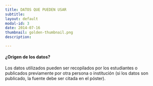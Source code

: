 ```yaml
---
title: DATOS QUE PUEDEN USAR
subtitle:
layout: default
modal-id: 3
date: 2014-07-16
thumbnail: golden-thumbnail.png
description: 

---
```


#### ¿Origen de los datos?

Los datos utilizados pueden ser recopilados por los estudiantes o publicados previamente por otra persona o institución (si los datos son publicado, la fuente debe ser citada en el póster).